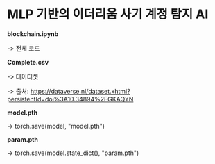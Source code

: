 # MLP 기반의 이더리움 사기 계정 탐지 AI

**blockchain.ipynb**

-> 전체 코드

**Complete.csv**

-> 데이터셋

-> 출처: https://dataverse.nl/dataset.xhtml?persistentId=doi%3A10.34894%2FGKAQYN

**model.pth**

-> torch.save(model, "model.pth")

**param.pth**

-> torch.save(model.state_dict(), "param.pth")
